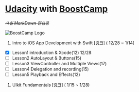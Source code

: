 # [Udacity](https://www.udacity.com) with [BoostCamp](http://boostcamp.connect.or.kr) 
 ~~*사실 MarkDown 연습용*~~


![BoostCamp Logo](https://github.com/newinh/Udacity/blob/master/bc_img.png)

1. Intro to iOS App Development with Swift [[링크]](https://www.udacity.com/course/intro-to-ios-app-development-with-swift--ud585) ( 12/28 ~ 1/14)

 - [x] Lesson1 introduction & Xcode(12) 12/28 
 - [ ] Lesson2 AutoLayout & Buttons(15)
 - [ ] Lesson3 ViewController and Multiple Views(17)
 - [ ] Lesson4 Delegation and recording(15) 
 - [ ] Lesson5 Playback and Effects(12)

1. UIkit Fundamentals [[링크]](https://www.udacity.com/course/uikit-fundamentals--ud788) ( 1/15 ~ 1/28)

